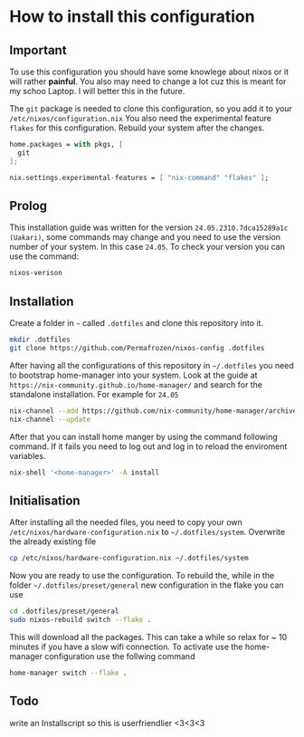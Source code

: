 # How to install this configuration

## Important
To use this configuration you should have some knowlege about nixos or it will rather **painful**.
You also may need to change a lot cuz this is meant for my schoo Laptop. I will better this in the future.

The `git` package is needed to clone this configuration, so you add it to your `/etc/nixos/configuration.nix` 
You also need the experimental feature `flakes` for this configuration. Rebuild your system after the changes.

```nix
home.packages = with pkgs, [
  git
];

nix.settings.experimental-features = [ "nix-command" "flakes" ];
```

## Prolog
This installation guide was written for the version `24.05.2310.7dca15289a1c (Uakari)`, some commands may change and you need to use the version number
of your system. In this case `24.05`. To check your version you can use the command:

```bash
nixos-verison
```

## Installation
Create a folder in `~` called `.dotfiles` and clone this repository into it.
```bash
mkdir .dotfiles
git clone https://github.com/Permafrozen/nixos-config .dotfiles
```

After having all the configurations of this repository in `~/.dotfiles` you need to bootstrap home-manager into your system. 
Look at the guide at `https://nix-community.github.io/home-manager/` and search for the standalone installation. For example for `24.05`

```bash
nix-channel --add https://github.com/nix-community/home-manager/archive/release-24.05.tar.gz home-manager
nix-channel --update
```

After that you can install home manger by using the command following command. If it fails you need to log out and log in to reload the enviroment variables.

```bash
nix-shell '<home-manager>' -A install
```

## Initialisation
After installing all the needed files, you need to copy your own `/etc/nixos/hardware-configuration.nix` to `~/.dotfiles/system`. Overwrite the 
already existing file

```bash
cp /etc/nixos/hardware-configuration.nix ~/.dotfiles/system
```

Now you are ready to use the configuration. To rebuild the, while in the folder `~/.dotfiles/preset/general` new configuration in the flake you can use

```bash
cd .dotfiles/preset/general
sudo nixos-rebuild switch --flake .
```
This will download all the packages. This can take a while so relax for ~ 10 minutes if you have a slow wifi connection.
To activate use the home-manager configuration use the follwing command

```bash
home-manager switch --flake .
```
## Todo
write an Installscript so this is userfriendlier <3<3<3
